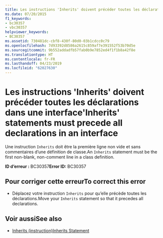 ```yaml
---
title: Les instructions 'Inherits' doivent précéder toutes les déclarations dans une interface
ms.date: 07/20/2015
f1_keywords:
- bc30357
- vbc30357
helpviewer_keywords:
- BC30357
ms.assetid: 730481dc-cbf8-430f-80d0-03b1cdcc0c79
ms.openlocfilehash: 7d93392d8586a2615c859af7e391552f53b70d5e
ms.sourcegitcommit: 9b552addadfb57fab0b9e7852ed4f1f1b8a42f8e
ms.translationtype: HT
ms.contentlocale: fr-FR
ms.lasthandoff: 04/23/2019
ms.locfileid: "62027630"
---
```

# <a name="inherits-statements-must-precede-all-declarations-in-an-interface"></a><span data-ttu-id="b7a84-102">Les instructions 'Inherits' doivent précéder toutes les déclarations dans une interface</span><span class="sxs-lookup"><span data-stu-id="b7a84-102">'Inherits' statements must precede all declarations in an interface</span></span>
<span data-ttu-id="b7a84-103">Une instruction `Inherits` doit être la première ligne non vide et sans commentaires d’une définition de classe.</span><span class="sxs-lookup"><span data-stu-id="b7a84-103">An `Inherits` statement must be the first non-blank, non-comment line in a class definition.</span></span>  
  
 <span data-ttu-id="b7a84-104">**ID d’erreur :** BC30357</span><span class="sxs-lookup"><span data-stu-id="b7a84-104">**Error ID:** BC30357</span></span>  
  
## <a name="to-correct-this-error"></a><span data-ttu-id="b7a84-105">Pour corriger cette erreur</span><span class="sxs-lookup"><span data-stu-id="b7a84-105">To correct this error</span></span>  
  
- <span data-ttu-id="b7a84-106">Déplacez votre instruction `Inherits` pour qu’elle précède toutes les déclarations.</span><span class="sxs-lookup"><span data-stu-id="b7a84-106">Move your `Inherits` statement so that it precedes all declarations.</span></span>  
  
## <a name="see-also"></a><span data-ttu-id="b7a84-107">Voir aussi</span><span class="sxs-lookup"><span data-stu-id="b7a84-107">See also</span></span>

- [<span data-ttu-id="b7a84-108">Inherits (instruction)</span><span class="sxs-lookup"><span data-stu-id="b7a84-108">Inherits Statement</span></span>](../../visual-basic/language-reference/statements/inherits-statement.md)
